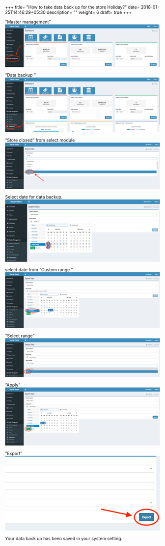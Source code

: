 +++
title= "How to take data back up for the store Holiday?"
date= 2018-01-25T14:46:29+05:30
description= ""
weight= 6
draft= true
+++



“Master management”
![How to take data back for the store holiday?](/images/data_back_up_store_closed/go_to_master.png)

“Data backup ”
![How to take data back for the store holiday?](/images/data_back_up_store_closed/click_data_backup.png)


“Store closed” from select module
![How to take data back for the store holiday?](/images/data_back_up_store_closed/store_closed_module-min.png)

Select date for data backup. 
![How to take data back for the store holiday?](/images/data_back_up_store_closed/date_store_holiday-min.png)

select date from “Custom range ”
![How to take data back for the store holiday?](/images/data_back_up_store_closed/custom_range_store_holiday-min.png)

“Select range”
![How to take data back for the store holiday?](/images/data_back_up_store_closed/range_store_holiday-min.png)

“Apply”
![How to take data back for the store holiday?](/images/data_back_up_store_closed/apply_store_holiday-min.png)

“Export”
![How to take data back for the store holiday?](/images/data_back_up_store_closed/click_export-min.png)


Your data back up has been saved in your system setting.

